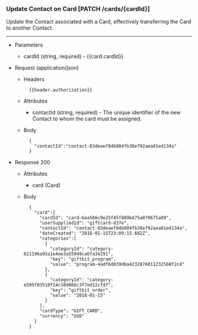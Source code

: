 ### Update Contact on Card [PATCH /cards/{cardId}]
Update the Contact associated with a Card, effectively transferring the Card to another Contact.

---
+ Parameters 
    + cardId (string, required) - {{card.cardId}}

+ Request (application/json)
    + Headers
    
            {{header.authorization}}
            
    + Attributes
        + contactId (string, required) - The unique identifier of the new Contact to whom the card must be assigned.
            
    + Body
    
            {
              "contactId":"contact-83deaef84b804fb38ef92aea81ed134a"
            }

+ Response 200

    + Attributes 
        + card (Card)

    + Body
        
            {
              "card":{
                "cardId": "card-6aa566c9e25f45f889b475a079675a89",
                "userSuppliedId": "giftcard-d37e",
                "contactId": "contact-83deaef84b804fb38ef92aea81ed134a",
                "dateCreated": "2018-01-15T23:09:15.682Z",
                "categories":[
                  {
                    "categoryId": "category-621196a93a1e4ee3a55949ca6fa34291",
                    "key": "giftbit_program",
                    "value": "program-4adf6d039dba4232876011232560f2cd"
                  },
                  {
                    "categoryId": "category-e595f03510f14c389866c3f7ed12cfd7",
                    "key": "giftbit_order",
                    "value": "2018-01-15"
                  }
                ],
                "cardType": "GIFT_CARD",
                "currency": "USD"
              }
            }
